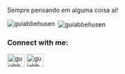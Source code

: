 Sempre pensando em alguma coisa ai!

<p><p><img align="left" src="https://github-readme-stats.vercel.app/api/top-langs?username=guiabbehusen&show_icons=true&locale=en&layout=compact&theme=tokyonight" alt="guiabbehusen" /></p>

<p>&nbsp;<img align="center" src="https://github-readme-stats.vercel.app/api?username=guiabbehusen&show_icons=true&locale=en&theme=tokyonight" alt="guiabbehusen" /></p>


<h3 align="left">Connect with me:</h3>
<p align="left">
<a href="https://linkedin.com/in/guiabbehusen" target="blank"><img align="center" src="https://raw.githubusercontent.com/rahuldkjain/github-profile-readme-generator/master/src/images/icons/Social/linked-in-alt.svg" alt="guiabbehusen" height="30" width="40" /></a>
<a href="https://instagram.com/guiabbehusen" target="blank"><img align="center" src="https://raw.githubusercontent.com/rahuldkjain/github-profile-readme-generator/master/src/images/icons/Social/instagram.svg" alt="guiabbehusen" height="30" width="40" /></a>
</p>
